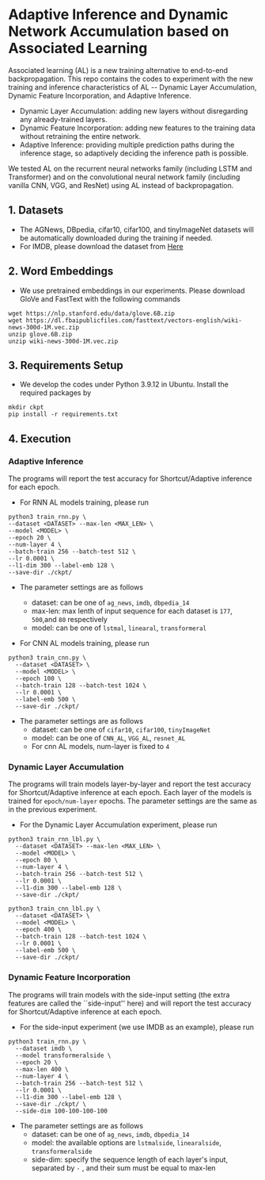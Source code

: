 # Adaptive Inference and Dynamic Network Accumulation based on Associated Learning 

Associated learning (AL) is a new training alternative to end-to-end backpropagation.  This repo contains the codes to experiment with the new training and inference characteristics of AL -- Dynamic Layer Accumulation, Dynamic Feature Incorporation, and Adaptive Inference. 
  - Dynamic Layer Accumulation: adding new layers without disregarding any already-trained layers.
  - Dynamic Feature Incorporation: adding new features to the training data without retraining the entire network.
  - Adaptive Inference: providing multiple prediction paths during the inference stage, so adaptively deciding the inference path is possible.

We tested AL on the recurrent neural networks family (including LSTM and Transformer) and on the convolutional neural network family (including vanilla CNN, VGG, and ResNet) using AL instead of backpropagation.  

## 1.  Datasets
  - The AGNews, DBpedia, cifar10, cifar100, and tinyImageNet datasets will be automatically downloaded during the training if needed.
  - For IMDB, please download the dataset from [Here](https://drive.google.com/file/d/1GRyOQs6TT0IXKDyha6zNjinmvREKyeuV/view)

## 2. Word Embeddings
  - We use pretrained embeddings in our experiments. Please download GloVe and FastText with the following commands
  ```bash=
  wget https://nlp.stanford.edu/data/glove.6B.zip
  wget https://dl.fbaipublicfiles.com/fasttext/vectors-english/wiki-news-300d-1M.vec.zip
  unzip glove.6B.zip
  unzip wiki-news-300d-1M.vec.zip
  ```

## 3. Requirements Setup
  - We develop the codes under Python 3.9.12 in Ubuntu. Install the required packages by
  ```bash=
  mkdir ckpt
  pip install -r requirements.txt
  ```

## 4. Execution

### Adaptive Inference

The programs will report the test accuracy for Shortcut/Adaptive inference for each epoch.

  - For RNN AL models training, please run
  ```bash=
  python3 train_rnn.py \
  --dataset <DATASET> --max-len <MAX_LEN> \
  --model <MODEL> \
  --epoch 20 \
  --num-layer 4 \
  --batch-train 256 --batch-test 512 \
  --lr 0.0001 \
  --l1-dim 300 --label-emb 128 \
  --save-dir ./ckpt/  
  ```

  - The parameter settings are as follows
    - dataset: can be one of ```ag_news```, ```imdb```, ```dbpedia_14```
    - max-len: max lenth of input sequence for each dataset is ```177```, ```500```,and ```80``` respectively
    - model: can be one of ```lstmal```, ```linearal```, ```transformeral```

  - For CNN AL models training, please run
  ```bash=
  python3 train_cnn.py \
    --dataset <DATASET> \
    --model <MODEL> \
    --epoch 100 \
    --batch-train 128 --batch-test 1024 \
    --lr 0.0001 \
    --label-emb 500 \
    --save-dir ./ckpt/ 
  ```

  - The parameter settings are as follows
    - dataset: can be one of ```cifar10```, ```cifar100```, ```tinyImageNet```
    - model: can be one of ```CNN_AL```, ```VGG_AL```, ```resnet_AL```
    - For cnn AL models, num-layer is fixed to ```4```


### Dynamic Layer Accumulation

The programs will train models layer-by-layer and report the test accuracy for Shortcut/Adaptive inference at each epoch. Each layer of the models is trained for ```epoch/num-layer``` epochs. 
The parameter settings are the same as in the previous experiment. 

  - For the Dynamic Layer Accumulation experiment, please run

  ```bash=
  python3 train_rnn_lbl.py \
    --dataset <DATASET> --max-len <MAX_LEN> \
    --model <MODEL> \
    --epoch 80 \
    --num-layer 4 \
    --batch-train 256 --batch-test 512 \
    --lr 0.0001 \
    --l1-dim 300 --label-emb 128 \
    --save-dir ./ckpt/  
  ```
  ```bash=
  python3 train_cnn_lbl.py \
    --dataset <DATASET> \
    --model <MODEL> \
    --epoch 400 \
    --batch-train 128 --batch-test 1024 \
    --lr 0.0001 \
    --label-emb 500 \
    --save-dir ./ckpt/ 
  ```

### Dynamic Feature Incorporation

The programs will train models with the side-input setting (the extra features are called the ``side-input'' here) and will report the test accuracy for Shortcut/Adaptive inference at each epoch.


  - For the side-input experiment (we use IMDB as an example), please run
  ```bash=
  python3 train_rnn.py \
    --dataset imdb \
    --model transformeralside \
    --epoch 20 \
    --max-len 400 \
    --num-layer 4 \
    --batch-train 256 --batch-test 512 \
    --lr 0.0001 \
    --l1-dim 300 --label-emb 128 \
    --save-dir ./ckpt/ \
    --side-dim 100-100-100-100
  ```
  - The parameter settings are as follows
    - dataset: can be one of ```ag_news```, ```imdb```, ```dbpedia_14```
    - model: the available options are ```lstmalside```, ```linearalside```, ```transformeralside```
    - side-dim: specify the sequence length of each layer's input, separated by ```-``` , and their sum must be equal to max-len


